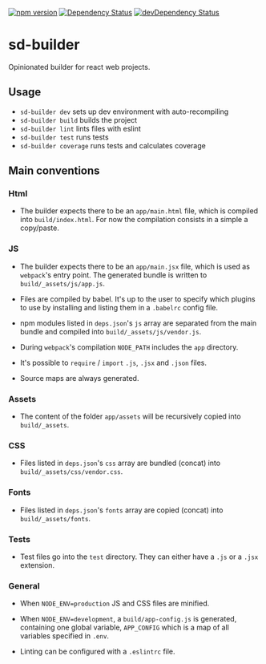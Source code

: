 [![npm version](https://badge.fury.io/js/sd-builder.svg)](https://badge.fury.io/js/sd-builder)
[![Dependency Status](https://david-dm.org/staticdeploy/sd-builder.svg)](https://david-dm.org/staticdeploy/sd-builder)
[![devDependency Status](https://david-dm.org/staticdeploy/sd-builder/dev-status.svg)](https://david-dm.org/staticdeploy/sd-builder#info=devDependencies)

# sd-builder

Opinionated builder for react web projects.

## Usage

* `sd-builder dev` sets up dev environment with auto-recompiling
* `sd-builder build` builds the project
* `sd-builder lint` lints files with eslint
* `sd-builder test` runs tests
* `sd-builder coverage` runs tests and calculates coverage

## Main conventions

### Html

* The builder expects there to be an `app/main.html` file, which is compiled
  into `build/index.html`. For now the compilation consists in a simple a
  copy/paste.

### JS

* The builder expects there to be an `app/main.jsx` file, which is used as
  `webpack`'s entry point. The generated bundle is written to
  `build/_assets/js/app.js`.

* Files are compiled by babel. It's up to the user to specify which plugins to
  use by installing and listing them in a `.babelrc` config file.

* npm modules listed in `deps.json`'s `js` array are separated from the main
  bundle and compiled into `build/_assets/js/vendor.js`.

* During `webpack`'s compilation `NODE_PATH` includes the `app` directory.

* It's possible to `require` / `import` `.js`, `.jsx` and `.json` files.

* Source maps are always generated.

### Assets

* The content of the folder `app/assets` will be recursively copied into
  `build/_assets`.

### CSS

* Files listed in `deps.json`'s `css` array are bundled (concat) into
  `build/_assets/css/vendor.css`.

### Fonts

* Files listed in `deps.json`'s `fonts` array are copied (concat) into
  `build/_assets/fonts`.

### Tests

* Test files go into the `test` directory. They can either have a `.js` or a
  `.jsx ` extension.

### General

* When `NODE_ENV=production` JS and CSS files are minified.

* When `NODE_ENV=development`, a `build/app-config.js` is generated, containing
  one global variable, `APP_CONFIG` which is a map of all variables specified in
  `.env`.

* Linting can be configured with a `.eslintrc` file.
